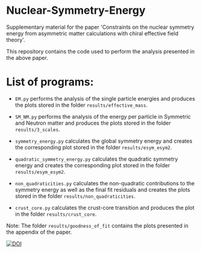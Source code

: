 # Nuclear-Symmetry-Energy
Supplementary material for the paper 'Constraints on the nuclear symmetry energy from asymmetric matter calculations with chiral effective field theory'.

This repository contains the code used to perform the analysis presented in the above paper. 


List of programs:
================

- `EM.py` performs the analysis of the single particle energies and produces the plots stored in the folder `results/effective_mass`.

- `SM_NM.py` performs the analysis of the energy per particle in Symmetric and Neutron matter and produces the plots stored in the folder `results/3_scales`.

- `symmetry_energy.py` calculates the global symmetry energy and creates the corresponding plot stored in the folder `results/esym_esym2`.

- `quadratic_symmetry_energy.py` calculates the quadratic symmetry energy and creates the corresponding plot stored in the folder `results/esym_esym2`.

- `non_quadraticities.py` calculates the non-quadratic contributions to the symmetry energy as well as the final fit residuals and creates the plots stored in the folder `results/non_quadraticities`.

- `crust_core.py` calculates the crust-core transition and produces the plot in the folder `results/crust_core`.

Note: The folder `results/goodness_of_fit` contains the plots presented in the appendix of the paper. 

[![DOI](https://zenodo.org/badge/DOI/10.5281/zenodo.4012355.svg)](https://doi.org/10.5281/zenodo.4012355)
